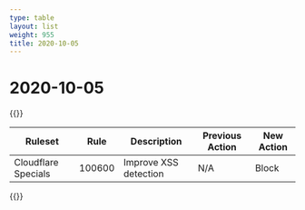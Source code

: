 ```yaml
---
type: table
layout: list
weight: 955
title: 2020-10-05
---
```


# 2020-10-05

{{<table-wrap>}}<table style="width: 100%">

<thead>
  <tr>
    <th>Ruleset</th>
    <th>Rule</th>
    <th>Description</th>
    <th>Previous Action</th>
    <th>New Action</th>
  </tr>
</thead>
<tbody>
  <tr>
    <td>Cloudflare Specials</td>
    <td>100600</td>
    <td>Improve XSS detection</td>
    <td>N/A</td>
    <td>Block</td>
  </tr>
</tbody>

</table>{{</table-wrap>}}
